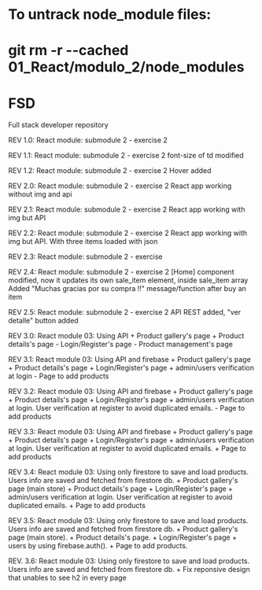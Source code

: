 # To untrack node_module files:
# git rm -r --cached 01_React/modulo_2/node_modules
# FSD
Full stack developer repository

REV 1.0:
  React module:
    submodule 2 - exercise 2
    
REV 1.1:
 React module:
      submodule 2 - exercise 2
      font-size of td modified
      
REV 1.2:
 React module:
      submodule 2 - exercise 2
      Hover added
      
REV 2.0:
 React module:
      submodule 2 - exercise 2
      React app working without img and api
      
REV 2.1:
 React module:
      submodule 2 - exercise 2
      React app working with img but API
      
REV 2.2:
 React module:
      submodule 2 - exercise 2
      React app working with img but API. With three items loaded with json
      
REV 2.3:
 React module:
      submodule 2 - exercise 

REV 2.4:
 React module:
      submodule 2 - exercise 2
      [Home] component modified, now it updates its own sale_item element, inside sale_item array
      Added "Muchas gracias por su compra !!" message/function after buy an item
      
REV 2.5:
 React module:
      submodule 2 - exercise 2
      API REST added, "ver detalle" button added

REV 3.0:
 React module 03: Using API
     + Product gallery's page
     + Product details's page
     - Login/Register's page
     - Product management's page

REV 3.1:
 React module 03: Using API and firebase
     + Product gallery's page
     + Product details's page
     + Login/Register's page + admin/users verification at login
     - Page to add products

REV 3.2:
          React module 03: Using API and firebase
               + Product gallery's page
               + Product details's page
               + Login/Register's page + admin/users verification at login. User verification at register to avoid duplicated emails.
               - Page to add products

REV 3.3:
          React module 03: Using API and firebase
               + Product gallery's page
               + Product details's page
               + Login/Register's page + admin/users verification at login. User verification at register to avoid duplicated emails.
               + Page to add products

REV 3.4:
          React module 03: Using only firestore to save and load products. Users info are saved and fetched from firestore db. 
               + Product gallery's page (main store)
               + Product details's page
               + Login/Register's page + admin/users verification at login. User verification at register to avoid duplicated emails.
               + Page to add products

REV 3.5:
          React module 03: Using only firestore to save and load products. Users info are saved and fetched from firestore db. 
               + Product gallery's page (main store).
               + Product details's page.
               + Login/Register's page + users by using firebase.auth().
               + Page to add products.

REV. 3.6:
          React module 03: Using only firestore to save and load products. Users info are saved and fetched from firestore db. 
               + Fix reponsive design that unables to see h2 in every page





